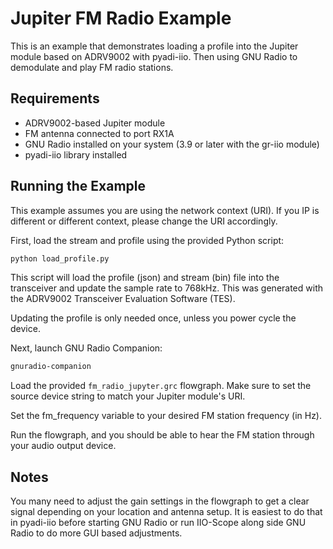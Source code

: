 # Jupiter FM Radio Example

This is an example that demonstrates loading a profile into the Jupiter module based on ADRV9002 with pyadi-iio. Then using GNU Radio to demodulate and play FM radio stations.

## Requirements

- ADRV9002-based Jupiter module
- FM antenna connected to port RX1A
- GNU Radio installed on your system (3.9 or later with the gr-iio module)
- pyadi-iio library installed

## Running the Example

This example assumes you are using the network context (URI). If you IP is different or different context, please change the URI accordingly.

First, load the stream and profile using the provided Python script:

```bash
python load_profile.py
```

This script will load the profile (json) and stream (bin) file into the transceiver and update the sample rate to 768kHz. This was generated with the ADRV9002 Transceiver Evaluation Software (TES).

Updating the profile is only needed once, unless you power cycle the device.

Next, launch GNU Radio Companion:

```bash
gnuradio-companion
```

Load the provided `fm_radio_jupyter.grc` flowgraph. Make sure to set the source device string to match your Jupiter module's URI.

Set the fm_frequency variable to your desired FM station frequency (in Hz).

Run the flowgraph, and you should be able to hear the FM station through your audio output device.

## Notes

You many need to adjust the gain settings in the flowgraph to get a clear signal depending on your location and antenna setup. It is easiest to do that in pyadi-iio before starting GNU Radio or run IIO-Scope along side GNU Radio to do more GUI based adjustments.